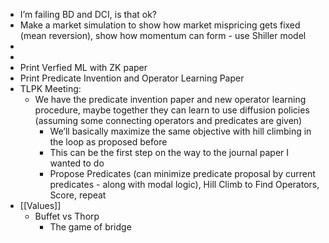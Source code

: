 - I’m failing BD and DCI, is that ok?
- Make a market simulation to show how market mispricing gets fixed (mean reversion), show how momentum can form - use Shiller model
- 
- 
- Print Verfied ML with ZK paper
- Print Predicate Invention and Operator Learning Paper
- TLPK Meeting:
    - We have the predicate invention paper and new operator learning procedure, maybe together they can learn to use diffusion policies (assuming some connecting operators and predicates are given)
        - We’ll basically maximize the same objective with hill climbing in the loop as proposed before
        - This can be the first step on the way to the journal paper I wanted to do
        - Propose Predicates (can minimize predicate proposal by current predicates - along with modal logic), Hill Climb to Find Operators, Score, repeat
- [[Values]]
    - Buffet vs Thorp
        - The game of bridge
